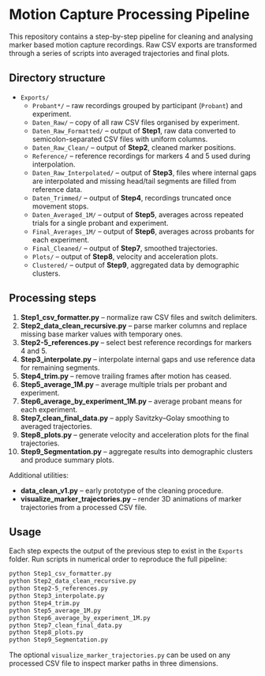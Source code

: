 # Motion Capture Processing Pipeline

This repository contains a step-by-step pipeline for cleaning and analysing
marker based motion capture recordings. Raw CSV exports are transformed through
a series of scripts into averaged trajectories and final plots.

## Directory structure

- `Exports/`
  - `Probant*/` – raw recordings grouped by participant (`Probant`) and
    experiment.
  - `Daten_Raw/` – copy of all raw CSV files organised by experiment.
  - `Daten_Raw_Formatted/` – output of **Step1**, raw data converted to
    semicolon-separated CSV files with uniform columns.
  - `Daten_Raw_Clean/` – output of **Step2**, cleaned marker positions.
  - `Reference/` – reference recordings for markers 4 and 5 used during
    interpolation.
  - `Daten_Raw_Interpolated/` – output of **Step3**, files where internal gaps
    are interpolated and missing head/tail segments are filled from reference
    data.
  - `Daten_Trimmed/` – output of **Step4**, recordings truncated once movement
    stops.
  - `Daten_Averaged_1M/` – output of **Step5**, averages across repeated trials
    for a single probant and experiment.
  - `Final_Averages_1M/` – output of **Step6**, averages across probants for each
    experiment.
  - `Final_Cleaned/` – output of **Step7**, smoothed trajectories.
  - `Plots/` – output of **Step8**, velocity and acceleration plots.
  - `Clustered/` – output of **Step9**, aggregated data by demographic clusters.

## Processing steps

1. **Step1_csv_formatter.py** – normalize raw CSV files and switch delimiters.
2. **Step2_data_clean_recursive.py** – parse marker columns and replace missing
   base marker values with temporary ones.
3. **Step2-5_references.py** – select best reference recordings for markers 4
   and 5.
4. **Step3_interpolate.py** – interpolate internal gaps and use reference data
   for remaining segments.
5. **Step4_trim.py** – remove trailing frames after motion has ceased.
6. **Step5_average_1M.py** – average multiple trials per probant and experiment.
7. **Step6_average_by_experiment_1M.py** – average probant means for each
   experiment.
8. **Step7_clean_final_data.py** – apply Savitzky–Golay smoothing to averaged
   trajectories.
9. **Step8_plots.py** – generate velocity and acceleration plots for the final
   trajectories.
10. **Step9_Segmentation.py** – aggregate results into demographic clusters and
    produce summary plots.

Additional utilities:

- **data_clean_v1.py** – early prototype of the cleaning procedure.
- **visualize_marker_trajectories.py** – render 3D animations of marker
  trajectories from a processed CSV file.

## Usage

Each step expects the output of the previous step to exist in the `Exports`
folder. Run scripts in numerical order to reproduce the full pipeline:

```bash
python Step1_csv_formatter.py
python Step2_data_clean_recursive.py
python Step2-5_references.py
python Step3_interpolate.py
python Step4_trim.py
python Step5_average_1M.py
python Step6_average_by_experiment_1M.py
python Step7_clean_final_data.py
python Step8_plots.py
python Step9_Segmentation.py
```

The optional `visualize_marker_trajectories.py` can be used on any processed CSV
file to inspect marker paths in three dimensions.
